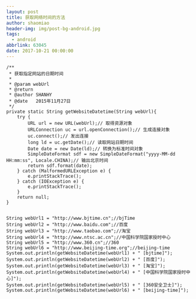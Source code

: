 ```yaml
---
layout: post
title: 获取网络时间的方法
author: shaomiao
header-img: img/post-bg-android.jpg
tags:
  - android
abbrlink: 63045
date: 2017-10-21 00:00:00
---
```

	/**
	 * 获取指定网站的日期时间
	 *
	 * @param webUrl
	 * @return
	 * @author SHANHY
	 * @date   2015年11月27日
	 */
	private static String getWebsiteDatetime(String webUrl){
		try {
			URL url = new URL(webUrl);// 取得资源对象
			URLConnection uc = url.openConnection();// 生成连接对象
			uc.connect();// 发出连接
			long ld = uc.getDate();// 读取网站日期时间
			Date date = new Date(ld);// 转换为标准时间对象
			SimpleDateFormat sdf = new SimpleDateFormat("yyyy-MM-dd HH:mm:ss", Locale.CHINA);// 输出北京时间
			return sdf.format(date);
		} catch (MalformedURLException e) {
			e.printStackTrace();
		} catch (IOException e) {
			e.printStackTrace();
		}
		return null;
	}


	String webUrl1 = "http://www.bjtime.cn";//bjTime
	String webUrl2 = "http://www.baidu.com";//百度
	String webUrl3 = "http://www.taobao.com";//淘宝
	String webUrl4 = "http://www.ntsc.ac.cn";//中国科学院国家授时中心
	String webUrl5 = "http://www.360.cn";//360
	String webUrl6 = "http://www.beijing-time.org";//beijing-time
	System.out.println(getWebsiteDatetime(webUrl1) + " [bjtime]");
	System.out.println(getWebsiteDatetime(webUrl2) + " [百度]");
	System.out.println(getWebsiteDatetime(webUrl3) + " [淘宝]");
	System.out.println(getWebsiteDatetime(webUrl4) + " [中国科学院国家授时中心]");
	System.out.println(getWebsiteDatetime(webUrl5) + " [360安全卫士]");
	System.out.println(getWebsiteDatetime(webUrl6) + " [beijing-time]");

